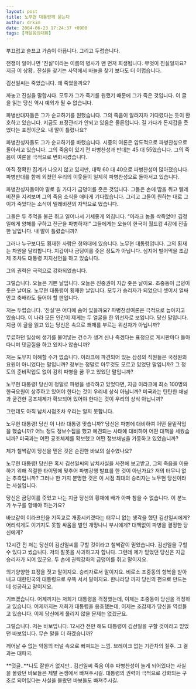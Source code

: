 ```yaml
---
layout: post
title: 노무현 대통령께 묻는다
author: drkim
date: 2004-06-23 17:24:37 +0900
tags: [깨달음의대화]
---
```

부끄럽고 슬프고 가슴이 아픕니다. 그리고 두렵습니다.    
  
전쟁이 일어나면 '진실'이라는 이름의 병사가 맨 먼저 희생됩니다. 무엇이 진실일까요? 지금 이 상황.. 진실을 찾기는 사막에서 바늘을 찾기 보다도 더 어렵습니다. 
  
  
김선일씨는 죽었습니다. 왜 죽었을까요?    
  
까놓고 진실을 말합시다. 모두가 그가 죽기를 원했기 때문에 그가 죽은 것입니다. 이 글을 읽는 당신 역시 예외가 될 수 없습니다.    
  
파병반대자들은 그가 순교하기를 원했습니다. 그의 죽음이 알려지자 기다렸다는 듯이 환호하고 있습니다. 지금도 표정관리가 안되고 있음은 물론입니다. 길 가다가 돈지갑을 줏었다는 표정이군요. 내 말이 틀렸나요? 
  
  
파병찬성자들도 그가 순교하기를 바랬습니다. 시중의 여론은 압도적으로 파병찬성으로 돌아서고 있습니다. 그의 죽음이 있기 전 파병찬성과 반대는 45 대 55였습니다. 그의 죽음이 여론을 극적으로 변화시켰습니다.    
  
아직 정확한 집계가 나오지 않고 있지만, 대략 60 대 40으로 파병찬성이 많아졌습니다. 파병반대를 함께 외쳤던 우리의 이웃들이 일제히 파병찬성으로 돌아서고 있습니다.    
  
파병찬성자들이야 말로 길 가다가 금덩이를 줏은 것입니다. 그들은 손에 땀을 쥐고 텔레비젼을 지켜보며 그의 죽음 소식을 애타게 기다렸습니다. 그리고 그들이 원하는 대로 그이가 죽었다는 소식이 텔레비젼의 자막으로 떴습니다. 
  
  
그들은 두 주먹을 불끈 쥐고 일어나서 기세좋게 외칩니다. “이라크 놈들 싹죽었어! 김정일에게 양해를 구하고 전군을 파병하자!” 그들에게는 오늘이 한국이 월드컵 4강에 진출한 날입니다. 내 말이 틀렸습니까? 
  
  
그러나 누구보다도 횡재한 사람은 청와대에 있습니다. 노무현 대통령입니다. 그의 횡재는 차원을 달리합니다. 지갑이나 금덩이를 줏은 정도가 아닙니다. 심지어 빌어먹을 조갑제 조차도 대통령 지지선언을 하고 있습니다.    
  
그의 권력은 극적으로 강화되었습니다.    
  
그렇습니다. 오늘은 기쁜 날입니다. 오늘은 진중권이 지갑 줏은 날이요. 조중동이 금덩이 줏은 날이요. 노무현 대통령이 횡재한 날입니다. 모두가 승리자가 되었으니 셋이서 얼싸안고 축배라도 들어야 할 판입니다. 
  
  
저는 두렵습니다. '진실'은 어디에 숨어 있을까요? 파병찬성여론은 극적으로 높아지고 있습니다. 이 나라 모든 인간이 제게는 두 얼굴을 한 위선자로 보입니다. 당신 말입니다. 지금 이 글을 읽고 있는 당신은 속으로 쾌재를 부르는 위선자가 아닙니까?    
  
무료하던 일상에 생기를 불어넣는 건수가 생겨 신나 죽겠다는 표정으로 게시판마다 돌아다니며 댓글질을 하고 있지나 않습니까?    
  
저는 도무지 이해할 수가 없습니다. 이라크에 파견되어 있는 삼성의 직원들은 국정원의 요원이 아니었다는 말입니까? 정부는 정말로 아무것도 모르고 있었단 말입니까? 그 정도의 준비작업도 없이 감히 파병을 꿈 꾸고 있었단 말입니까?    
  
노무현 대통령! 당신이 정말로 파병을 생각하고 있었다면, 지금 이라크에 최소 100명의 한국요원이 상주하고 있어야 한다는 것이 우리네 상식 아닙니까? 미국과는 탄탄한 채널과 굳건한 공조체제가 확보되어 있어야 한다는 것이 우리의 상식 아닙니까?    
  
그런데도 아직 납치시점조차 우리는 알지 못합니다.    
  
노무현 대통령! 당신 이 나라 대통령 맞습니까? 당신은 파병에 대비하여 어떤 물밑작업을 했습니까? 어느 정도 정보수집을 했고 예견되는 사태에 대비하여 어떤 대책을 세웠습니까? 미국과는 어떤 공조체제를 확보했고 어떤 정보채널을 가동하고 있었습니까?    
  
제가 철썩같이 당신을 믿은 것은 순진한 바보의 실수였나요?    
  
노무현 대통령! 당신은 혹시 김선일씨의 납치사실을 사전에 보고받고, 그의 죽음을 이용하기 위해 적절한 타이밍에 맞추어 파병강행 발표를 한 것이 아닌가요? 저의 터무니 없는 추측입니까? 그러나 한 가지 분명한 것은 이 시점 최대의 승리자는 노무현 당신이라는 사실입니다.    
  
당신은 금덩이를 줏었고 나는 지금 당신의 횡재에 배가 아파 참을 수 없습니다. 이 분노가 누구를 향해야 하는가요?    
  
바보같이 이라크인을 기독교로 개종시키겠다는 터무니 없는 생각을 했던 김선일씨에게? 어리석게도 이기지도 못할 싸움을 벌인 개망나니 부시에게? 대책없이 파병을 결정한 당신에게?    
  
12시간 전 저는 당신이 김선일씨를 구할 것이라고 철썩같이 믿었습니다. 김선일을 구할 수 있다고 썼습니다. 저의 잘못을 사과하고자 합니다. 그런데 제가 믿었던 당신은 지금 승리자가 되어 있군요. 두 손에 권력강화의 금덩이를 쥐고 말이지요.    
  
의기양양한 표정을 짓고 말이지요. 승리자로서 말이지요. 비로소 조중동의 항복을 받아내고 대한민국의 대통령으로 우뚝 서서 말이지요. 한나라당 까지 당신의 편으로 만드는데 성공하고 말이지요.    
  
기쁘겠습니다. 어제까지는 저희가 대통령을 걱정했는데, 이제는 조중동이 당신을 걱정하고 있습니다. 어제까지는 저희가 대통령을 옹호했는데, 이제는 조갑제가 당신을 역성들고 있습니다. 이제 당신에게 풀리지 않을 문제는 없겠군요. 
  
  
그렇습니다. 저는 바보입니다. 12시간 전만 해도 대통령이 김선일을 구할 것이라고 믿었던 바보입니다. 무슨 말을 더 하겠습니까? 
  
  
깨어날 수 없는 악몽의 터널 속으로 빠져드는 느낌. 브레이크 없는 기관차의 질주. 그 결과는 대파국. 

**덧글..**나도 잘한거 없지만.. 김선일씨 죽음 이후 파병찬성이 늘게 되어있다는 사실을 몰랐던 바보들은 제발 논쟁에서 빠져주시길. 대통령의 권력이 극적으로 강화되는 구조로 되어있다는 사실을 몰랐던 바보들도 빠져주시길.